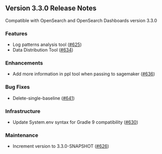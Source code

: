 ## Version 3.3.0 Release Notes

Compatible with OpenSearch and OpenSearch Dashboards version 3.3.0

### Features
* Log patterns analysis tool ([#625](https://github.com/opensearch-project/skills/pull/625))
* Data Distribution Tool ([#634](https://github.com/opensearch-project/skills/pull/634))

### Enhancements
* Add more information in ppl tool when passing to sagemaker ([#636](https://github.com/opensearch-project/skills/pull/636))

### Bug Fixes
* Delete-single-baseline ([#641](https://github.com/opensearch-project/skills/pull/641))

### Infrastructure
* Update System.env syntax for Gradle 9 compatibility ([#630](https://github.com/opensearch-project/skills/pull/630))

### Maintenance
* Increment version to 3.3.0-SNAPSHOT ([#626](https://github.com/opensearch-project/skills/pull/626))